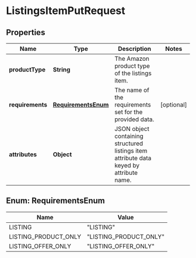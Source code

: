
# ListingsItemPutRequest

## Properties
Name | Type | Description | Notes
------------ | ------------- | ------------- | -------------
**productType** | **String** | The Amazon product type of the listings item. | 
**requirements** | [**RequirementsEnum**](#RequirementsEnum) | The name of the requirements set for the provided data. |  [optional]
**attributes** | **Object** | JSON object containing structured listings item attribute data keyed by attribute name. | 


<a name="RequirementsEnum"></a>
## Enum: RequirementsEnum
Name | Value
---- | -----
LISTING | &quot;LISTING&quot;
LISTING_PRODUCT_ONLY | &quot;LISTING_PRODUCT_ONLY&quot;
LISTING_OFFER_ONLY | &quot;LISTING_OFFER_ONLY&quot;



